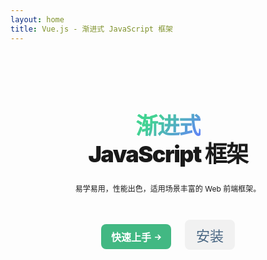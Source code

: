 ```yaml
---
layout: home
title: Vue.js - 渐进式 JavaScript 框架
---
```


<script setup>
import { withBase } from 'vitepress'
</script>

<section id="hero">
    <h1 class="tagline">
        <span class="accent">渐进式</span><br />JavaScript 框架
    </h1>
    <p class="description">
        易学易用，性能出色，适用场景丰富的 Web 前端框架。
    </p>
    <p class="actions">
        <a class="get-started" :href='withBase("/guide/introduction")'>
            快速上手
            <svg class="icon"
                xmlns="http://www.w3.org/2000/svg"
                width="10"
                height="10"
                viewBox="0 0 24 24"><path d="M13.025 1l-2.847 2.828 6.176 6.176h-16.354v3.992h16.354l-6.176 6.176 2.847 2.828 10.975-11z"></path></svg>
        </a>
        <a class="setup" :href='withBase("/guide/quick-start")'>安装</a>
    </p>
</section>

<style scoped>
section#hero {
	padding: 96px 12px;
	text-align: center;
}
.tagline {
	font-size: 36px;
	line-height: 1.25;
	font-weight: 900;
	letter-spacing: -1.5px;
	max-width: 960px;
	margin: 0 auto;
}
html:not(.dark) .accent,
.dark .tagline {
	background: -webkit-linear-gradient(315deg, #42d392 25%, #647eff);
	background-clip: text;
	-webkit-background-clip: text;
	-webkit-text-fill-color: transparent;
}
.description {
	max-width: 960px;
	line-height: 1.5;
	color: var(--vt-c-text-2);
	transition: color 0.5s;
	font-size: 12px;
	margin: 24px auto 40px;
}
.actions a {
	font-size: 22px;
	display: inline-block;
	background-color: #f1f1f1;
	color: #476582;
	padding: 8px 18px;
	font-weight: 500;
	border-radius: 8px;
	transition: background-color 0.5s, color 0.5s;
}
.actions .get-started {
	font-size: 16px;
	display: inline-block;
	border-radius: 8px;
	transition: background-color 0.5s, color 0.5s;
	position: relative;
	font-weight: 600;
	background-color: #42b883;
	color: #fff;
	margin-right: 18px;
	padding: 8px 1em;
}
.actions .icon {
	display: inline;
	position: relative;
	top: -1px;
	margin-left: 2px;
	fill: currentColor;
	transition: transform 0.2s;
}
</style>
